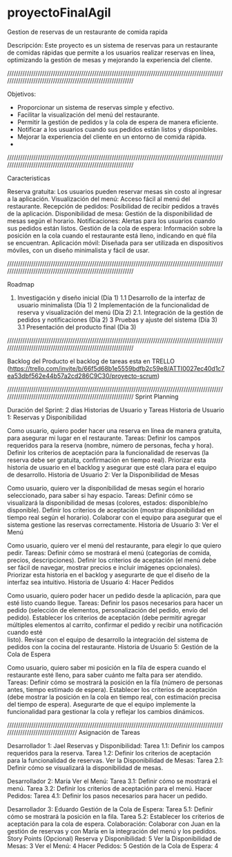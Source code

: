 # proyectoFinalAgil
Gestion de reservas de un restaurante de comida rapida 

Descripción:
Este proyecto es un sistema de reservas para un restaurante de comidas rápidas que permite a los usuarios realizar reservas en línea, optimizando la gestión de mesas y mejorando la experiencia del cliente.

/////////////////////////////////////////////////////////////////////////////////////////////////////////////////////////////////////////////////////////////

Objetivos:
- Proporcionar un sistema de reservas simple y efectivo.
- Facilitar la visualización del menú del restaurante.
- Permitir la gestión de pedidos y la cola de espera de manera eficiente.
- Notificar a los usuarios cuando sus pedidos están listos y disponibles.
- Mejorar la experiencia del cliente en un entorno de comida rápida.
- 
/////////////////////////////////////////////////////////////////////////////////////////////////////////////////////////////////////////////////////////////

Caracteristicas

Reserva gratuita: Los usuarios pueden reservar mesas sin costo al ingresar a la aplicación.
Visualización del menú: Acceso fácil al menú del restaurante.
Recepción de pedidos: Posibilidad de recibir pedidos a través de la aplicación.
Disponibilidad de mesa: Gestión de la disponibilidad de mesas según el horario.
Notificaciones: Alertas para los usuarios cuando sus pedidos están listos.
Gestión de la cola de espera: Información sobre la posición en la cola cuando el restaurante está lleno, indicando en qué fila se encuentran.
Aplicación móvil: Diseñada para ser utilizada en dispositivos móviles, con un diseño minimalista y fácil de usar.

/////////////////////////////////////////////////////////////////////////////////////////////////////////////////////////////////////////////////////////////
 
 Roadmap
1. Investigación y diseño inicial (Día 1)
1.1 Desarrollo de la interfaz de usuario minimalista (Día 1)
2 Implementación de la funcionalidad de reserva y visualización del menú (Día 2)
2.1. Integración de la gestión de pedidos y notificaciones (Día 2)
3 Pruebas y ajuste del sistema (Día 3)
3.1 Presentación del producto final (Día 3)
   
/////////////////////////////////////////////////////////////////////////////////////////////////////////////////////////////////////////////////////////////

Backlog del Producto
el backlog de tareas esta en TRELLO (https://trello.com/invite/b/66f5d68b1e5559bdfb2c59e8/ATTI0027ec40d1c7ea53dbf562e44b57a2cd286C9C30/proyecto-scrum)

/////////////////////////////////////////////////////////////////////////////////////////////////////////////////////////////////////////////////////////////
Sprint Planning

Duración del Sprint: 2 días
Historias de Usuario y Tareas
Historia de Usuario 1: Reservas y Disponibilidad

Como usuario, quiero poder hacer una reserva en línea de manera gratuita, para asegurar mi lugar en el restaurante.
Tareas:
  Definir los campos requeridos para la reserva (nombre, número de personas, fecha y hora).
  Definir los criterios de aceptación para la funcionalidad de reservas (la reserva debe ser gratuita, confirmación en tiempo real).
  Priorizar esta historia de usuario en el backlog y asegurar que esté clara para el equipo de desarrollo.
  Historia de Usuario 2: Ver la Disponibilidad de Mesas

Como usuario, quiero ver la disponibilidad de mesas según el horario seleccionado, para saber si hay espacio.
Tareas:
  Definir cómo se visualizará la disponibilidad de mesas (colores, estados: disponible/no disponible).
  Definir los criterios de aceptación (mostrar disponibilidad en tiempo real según el horario).
  Colaborar con el equipo para asegurar que el sistema gestione las reservas correctamente.
  Historia de Usuario 3: Ver el Menú

Como usuario, quiero ver el menú del restaurante, para elegir lo que quiero pedir.
Tareas:
  Definir cómo se mostrará el menú (categorías de comida, precios, descripciones).
  Definir los criterios de aceptación (el menú debe ser fácil de navegar, mostrar precios e incluir imágenes opcionales).
  Priorizar esta historia en el backlog y asegurarte de que el diseño de la interfaz sea intuitivo.
  Historia de Usuario 4: Hacer Pedidos

Como usuario, quiero poder hacer un pedido desde la aplicación, para que esté listo cuando llegue.
Tareas:
  Definir los pasos necesarios para hacer un pedido (selección de elementos, personalización del pedido, envío del pedido).
  Establecer los criterios de aceptación (debe permitir agregar múltiples elementos al carrito, confirmar el pedido y recibir una notificación cuando esté   
  listo).
  Revisar con el equipo de desarrollo la integración del sistema de pedidos con la cocina del restaurante.
  Historia de Usuario 5: Gestión de la Cola de Espera

Como usuario, quiero saber mi posición en la fila de espera cuando el restaurante esté lleno, para saber cuánto me falta para ser atendido.
Tareas:
  Definir cómo se mostrará la posición en la fila (número de personas antes, tiempo estimado de espera).
  Establecer los criterios de aceptación (debe mostrar la posición en la cola en tiempo real, con estimación precisa del tiempo de espera).
  Asegurarte de que el equipo implemente la funcionalidad para gestionar la cola y reflejar los cambios dinámicos.
  
///////////////////////////////////////////////////////////////////////////////////////////////////////////////////////////////////
Asignación de Tareas

Desarrollador 1: Jael
Reservas y Disponibilidad:
  Tarea 1.1: Definir los campos requeridos para la reserva.
  Tarea 1.2: Definir los criterios de aceptación para la funcionalidad de reservas.
Ver la Disponibilidad de Mesas:
  Tarea 2.1: Definir cómo se visualizará la disponibilidad de mesas.
  
Desarrollador 2: María
Ver el Menú:
  Tarea 3.1: Definir cómo se mostrará el menú.
  Tarea 3.2: Definir los criterios de aceptación para el menú.
Hacer Pedidos:
  Tarea 4.1: Definir los pasos necesarios para hacer un pedido.
  
Desarrollador 3: Eduardo
Gestión de la Cola de Espera:
  Tarea 5.1: Definir cómo se mostrará la posición en la fila.
  Tarea 5.2: Establecer los criterios de aceptación para la cola de espera.
Colaboración:
Colaborar con Juan en la gestión de reservas y con María en la integración del menú y los pedidos.
Story Points (Opcional)
Reserva y Disponibilidad: 5
Ver la Disponibilidad de Mesas: 3
Ver el Menú: 4
Hacer Pedidos: 5
Gestión de la Cola de Espera: 4

